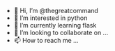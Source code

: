 - 👋 Hi, I’m @thegreatcommand
- 👀 I’m interested in python
- 🌱 I’m currently learning flask 
- 💞️ I’m looking to collaborate on ...
- 📫 How to reach me ...

<!---
thegreatcommand/thegreatcommand is a ✨ special ✨ repository because its `README.md` (this file) appears on your GitHub profile.
You can click the Preview link to take a look at your changes.
--->
